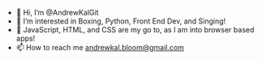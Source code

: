 - 👋 Hi, I’m @AndrewKalGit
- 👀 I’m interested in Boxing, Python, Front End Dev, and Singing!
- 🌱 JavaScript, HTML, and CSS are my go to, as I am into browser based apps!
- 📫 How to reach me andrewkal.bloom@gmail.com

<!---
AndrewKalGit/AndrewKalGit is a ✨ special ✨ repository because its `README.md` (this file) appears on your GitHub profile.
You can click the Preview link to take a look at your changes.
--->
